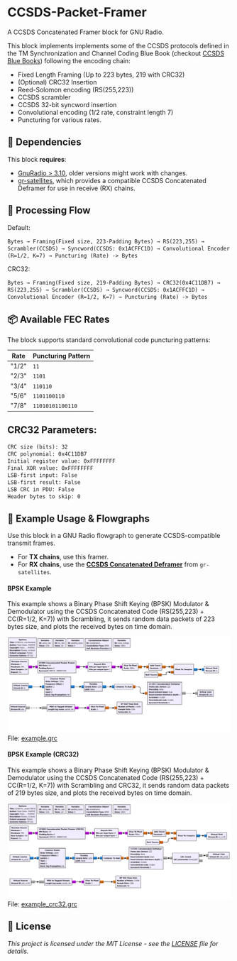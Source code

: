 # CCSDS-Packet-Framer

A CCSDS Concatenated Framer block for GNU Radio.

This block implements implements some of the CCSDS protocols defined in the TM Synchronization and Channel Coding Blue Book (checkout [CCSDS Blue Books](https://public.ccsds.org/Publications/BlueBooks.aspx)) following the encoding chain:
- Fixed Length Framing (Up to 223 bytes, 219 with CRC32)
- (Optional) CRC32 Insertion
- Reed-Solomon encoding (RS(255,223))
- CCSDS scrambler
- CCSDS 32-bit syncword insertion
- Convolutional encoding (1/2 rate, constraint length 7)
- Puncturing for various rates.

## 🔧 Dependencies

This block **requires**:
- [GnuRadio > 3.10](https://www.gnuradio.org), older versions might work with changes.
- [gr-satellites](https://github.com/daniestevez/gr-satellites), which provides a compatible CCSDS Concatenated Deframer for use in receive (RX) chains.

## 🧱 Processing Flow

Default:
```
Bytes → Framing(Fixed size, 223-Padding Bytes) → RS(223,255) → Scrambler(CCSDS) → Syncword(CCSDS: 0x1ACFFC1D) → Convolutional Encoder (R=1/2, K=7) → Puncturing (Rate) -> Bytes
```

CRC32:
```
Bytes → Framing(Fixed size, 219-Padding Bytes) → CRC32(0x4C11DB7) → RS(223,255) → Scrambler(CCSDS) → Syncword(CCSDS: 0x1ACFFC1D) → Convolutional Encoder (R=1/2, K=7) → Puncturing (Rate) -> Bytes
```

## 📦 Available FEC Rates

The block supports standard convolutional code puncturing patterns:

|  Rate  |  Puncturing Pattern    |
|--------|------------------------|
| "1/2"  | `11`                   |
| "2/3"  | `1101`                 |
| "3/4"  | `110110`               |
| "5/6"  | `1101100110`           |
| "7/8"  | `11010101100110`       |

## CRC32 Parameters:
```
CRC size (bits): 32
CRC polynomial: 0x4C11DB7
Initial register value: 0xFFFFFFFF
Final XOR value: 0xFFFFFFFF
LSB-first input: False
LSB-first result: False
LSB CRC in PDU: False
Header bytes to skip: 0
```
## 🚀 Example Usage & Flowgraphs

Use this block in a GNU Radio flowgraph to generate CCSDS-compatible transmit frames.

- For **TX chains**, use this framer. 
- For **RX chains**, use the [**CCSDS Concatenated Deframer**](https://gr-satellites.readthedocs.io/en/latest/components.html#ccsds-deframers) from `gr-satellites`. 

#### BPSK Example

This example shows a Binary Phase Shift Keying (BPSK) Modulator & Demodulator using the CCSDS Concatenated Code (RS(255,223) + CC(R=1/2, K=7)) with Scrambling, it sends random data packets of 223 bytes size, and plots the received bytes on time domain.

![bpsk_flowgraph](images/image.png)
File: [example.grc](examples/example.grc)

#### BPSK Example (CRC32)

This example shows a Binary Phase Shift Keying (BPSK) Modulator & Demodulator using the CCSDS Concatenated Code (RS(255,223) + CC(R=1/2, K=7)) with Scrambling and CRC32, it sends random data packets of 219 bytes size, and plots the received bytes on time domain.

![bpsk_crc32_flowgraph](images/image_crc32.png)
File: [example_crc32.grc](examples/example_crc32.grc)

## 📄 License

*This project is licensed under the MIT License - see the [LICENSE](LICENSE) file for details.*